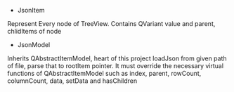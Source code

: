 - JsonItem

Represent Every node of TreeView. Contains QVariant value and parent, chlidItems of node

- JsonModel

Inherits QAbstractItemModel, heart of this project
loadJson from given path of file, parse that to rootItem pointer.
It must override the necessary virtual functions of QAbstractItemModel such as index, parent, rowCount, columnCount, data, setData and hasChildren

